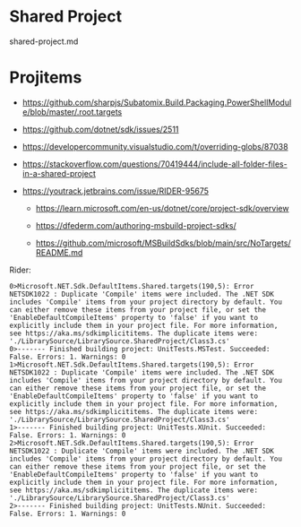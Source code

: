 # Shared Project

shared-project.md


# Projitems

*   https://github.com/sharpjs/Subatomix.Build.Packaging.PowerShellModule/blob/master/.root.targets

*   https://github.com/dotnet/sdk/issues/2511

*   https://developercommunity.visualstudio.com/t/overriding-globs/87038

*   https://stackoverflow.com/questions/70419444/include-all-folder-files-in-a-shared-project

*   https://youtrack.jetbrains.com/issue/RIDER-95675

    *   https://learn.microsoft.com/en-us/dotnet/core/project-sdk/overview

    *   https://dfederm.com/authoring-msbuild-project-sdks/

    *   https://github.com/microsoft/MSBuildSdks/blob/main/src/NoTargets/README.md


Rider:


```
0>Microsoft.NET.Sdk.DefaultItems.Shared.targets(190,5): Error NETSDK1022 : Duplicate 'Compile' items were included. The .NET SDK includes 'Compile' items from your project directory by default. You can either remove these items from your project file, or set the 'EnableDefaultCompileItems' property to 'false' if you want to explicitly include them in your project file. For more information, see https://aka.ms/sdkimplicititems. The duplicate items were: './LibrarySource/LibrarySource.SharedProject/Class3.cs'
0>------- Finished building project: UnitTests.MSTest. Succeeded: False. Errors: 1. Warnings: 0
1>Microsoft.NET.Sdk.DefaultItems.Shared.targets(190,5): Error NETSDK1022 : Duplicate 'Compile' items were included. The .NET SDK includes 'Compile' items from your project directory by default. You can either remove these items from your project file, or set the 'EnableDefaultCompileItems' property to 'false' if you want to explicitly include them in your project file. For more information, see https://aka.ms/sdkimplicititems. The duplicate items were: './LibrarySource/LibrarySource.SharedProject/Class3.cs'
1>------- Finished building project: UnitTests.XUnit. Succeeded: False. Errors: 1. Warnings: 0
2>Microsoft.NET.Sdk.DefaultItems.Shared.targets(190,5): Error NETSDK1022 : Duplicate 'Compile' items were included. The .NET SDK includes 'Compile' items from your project directory by default. You can either remove these items from your project file, or set the 'EnableDefaultCompileItems' property to 'false' if you want to explicitly include them in your project file. For more information, see https://aka.ms/sdkimplicititems. The duplicate items were: './LibrarySource/LibrarySource.SharedProject/Class3.cs'
2>------- Finished building project: UnitTests.NUnit. Succeeded: False. Errors: 1. Warnings: 0
```
